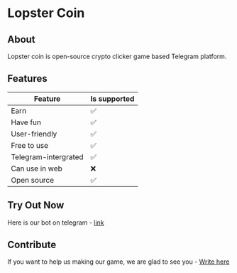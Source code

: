 # Lopster Coin
## About
Lopster coin is open-source crypto clicker game based Telegram platform.

## Features

| Feature | Is supported |
| ------- | ------------ |
| Earn | ✅ |
| Have fun | ✅ |
| User-friendly | ✅ |
| Free to use | ✅ |
| Telegram-intergrated | ✅ |
| Can use in web | :x: |
| Open source | ✅ |

## Try Out Now

Here is our bot on telegram - [link](https://t.me/lobster_coin_bot/lobstercoin)

## Contribute

If you want to help us making our game, we are glad to see you - [Write here](https://Vasiliy939.t.me)
